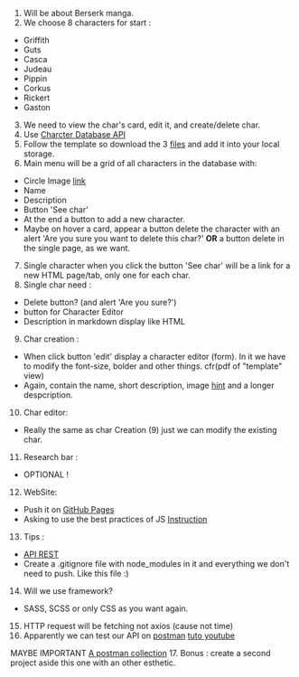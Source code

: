 1. Will be about Berserk manga.
2. We choose 8 characters for start :
- Griffith
- Guts
- Casca
- Judeau
- Pippin
- Corkus
- Rickert
- Gaston
3. We need to view the char's card, edit it, and create/delete char.
4. Use [Charcter Database API](https://character-database.becode.xyz/)
5. Follow the template so download the 3 [files](https://github.com/becodeorg/LIE-Hamilton-5.32/tree/master/01-main-course/02-the-hills/02-character-manager/design) and add it into your local storage.
6. Main menu will be a grid of all characters in the database with:
- Circle Image [link](https://css-tricks.com/data-uris/)
- Name
- Description
- Button 'See char'
- At the end a button to add a new character.
- Maybe on hover a card, appear a button delete the character with an alert 'Are you sure you want to delete this char?' <b>OR</b> a button delete in the single page, as we want.
7. Single character when you click the button 'See char' will be a link for a new HTML page/tab, only one for each char.
8. Single char need :
- Delete button? (and alert 'Are you sure?')
- button for Character Editor
- Description in markdown display like HTML

9. Char creation :
- When click button 'edit' display a character editor (form). In it we have to modify the font-size, bolder and other things. cfr(pdf of "template" view)
- Again, contain the name, short description, image [hint](https://web.dev/read-files/) and a longer despcription.
10. Char editor:
- Really the same as char Creation (9) just we can modify the existing char.
11. Research bar :
- OPTIONAL !
12. WebSite:
- Push it on [GitHub Pages](https://pages.github.com/)
- Asking to use the best practices of JS [Instruction](https://github.com/becodeorg/LIE-Hamilton-5.32/blob/master/01-main-course/02-the-hills/02-character-manager/jsbestpractises.md)
13. Tips :
- [API REST](https://github.com/leny/klopedi/blob/master/rest/rest.md)
- Create a .gitignore file with node_modules in it and everything we don't need to push. Like this file :)
14. Will we use framework?
- SASS, SCSS or only CSS as you want again.
15. HTTP request will be fetching not axios (cause not time)
16. Apparently we can test our API on [postman](https://www.postman.com/) [tuto youtube](https://www.youtube.com/watch?v=juldrxDrSH0&list=PLhW3qG5bs-L-oT0GenwPLcJAPD_SiFK3C)

MAYBE IMPORTANT [A postman collection](https://static.becode.xyz/character-database/characters-database.postman_collection.json)
17. Bonus : create a second project aside this one with an other esthetic.
